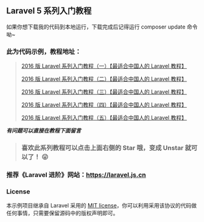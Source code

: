 ## Laravel 5 系列入门教程

如果你想下载我的代码到本地运行，下载完成后记得运行 composer update 命令呦~

### 此为代码示例，教程地址：

> [2016 版 Laravel 系列入门教程（一）【最适合中国人的 Laravel 教程】](https://github.com/johnlui/Learn-Laravel-5/issues/4)
>
> [2016 版 Laravel 系列入门教程（二）【最适合中国人的 Laravel 教程】](https://github.com/johnlui/Learn-Laravel-5/issues/5)
>
> [2016 版 Laravel 系列入门教程（三）【最适合中国人的 Laravel 教程】](https://github.com/johnlui/Learn-Laravel-5/issues/6)
>
> [2016 版 Laravel 系列入门教程（四）【最适合中国人的 Laravel 教程】](https://github.com/johnlui/Learn-Laravel-5/issues/7)
>
> [2016 版 Laravel 系列入门教程（五）【最适合中国人的 Laravel 教程】](https://github.com/johnlui/Learn-Laravel-5/issues/8)

***有问题可以直接在教程下面留言***

> ### 喜欢此系列教程可以点击上面右侧的 Star 哦，变成 Unstar 就可以了！ :stuck_out_tongue_winking_eye:

### 推荐《Laravel 进阶》网站：https://laravel.js.cn


### License

本示例项目继承自 Laravel 采用的 [MIT license](http://opensource.org/licenses/MIT)，你可以利用采用该协议的代码做任何事情，只需要保留源码中的版权声明即可。